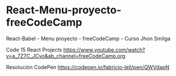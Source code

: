 # React-Menu-proyecto-freeCodeCamp
React-Babel - Menu proyecto - freeCodeCamp - Curso Jhon Smilga


Code 15 React Projects  https://www.youtube.com/watch?v=a_7Z7C_JCyo&ab_channel=freeCodeCamp.org

Resolución CodePen  https://codepen.io/fabricio-lell/pen/QWVdapN

